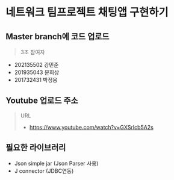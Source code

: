 # 네트워크 팀프로젝트 채팅앱 구현하기
## Master branch에 코드 업로드
> 3조
> 참여자
- 202135502 강민준
- 201935043 문희상
- 201732431 박정웅
## Youtube 업로드 주소
> URL
> - https://www.youtube.com/watch?v=GXSrIcb5A2s

## 필요한 라이브러리
- Json simple jar (Json Parser 사용)
- J connector (JDBC연동)
